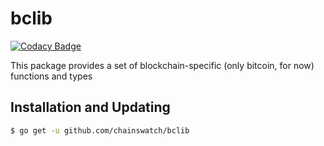 bclib
=======

[![Codacy Badge](https://api.codacy.com/project/badge/Grade/eeb708fea25b4ba5af1f684219cf8281)](https://app.codacy.com/app/chainswatch/bclib?utm_source=github.com&utm_medium=referral&utm_content=chainswatch/bclib&utm_campaign=Badge_Grade_Dashboard)

This package provides a set of blockchain-specific (only bitcoin, for now) functions and types

Installation and Updating
-------------------------

```bash
$ go get -u github.com/chainswatch/bclib
```
